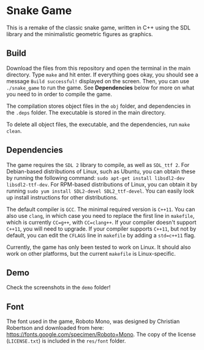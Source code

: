 # Snake Game

This is a remake of the classic snake game, written in C++ using the SDL library and the minimalistic geometric figures as graphics.

## Build ##

Download the files from this repository and open the terminal in the main directory. Type `make` and hit enter. If everything goes okay, you should see a message `Build successful!` displayed on the screen. Then, you can use `./snake_game` to run the game. See **Dependencies** below for more on what you need to in order to compile the game.

The compilation stores object files in the `obj` folder, and dependencies in  the `.deps` folder. The executable is stored in the main directory.

To delete all object files, the executable, and the dependencies, run `make clean`.

## Dependencies ##

The game requires the `SDL 2` library to compile, as well as `SDL_ttf 2`. For Debian-based distributions of Linux, such as Ubuntu, you can obtain these by running the following command: `sudo apt-get install libsdl2-dev libsdl2-ttf-dev`. For RPM-based distributions of Linux, you can obtain it by running `sudo yum install SDL2-devel SDL2_ttf-devel`. You can easily look up install instructions for other distributions.

The default compiler is `GCC`. The minimal required version is `C++11`. You can also use `clang`, in which case you need to replace the first line in `makefile`, which is currently `CC=g++`, with `CC=clang++`.
If your compiler doesn't support `C++11`, you will need to upgrade. If your compiler supports `C++11`, but not by default, you can edit the `CFLAGS` line in `makefile` by adding a `std=c++11` flag.

Currently, the game has only been tested to work on Linux. It should also work on other platforms, but the current `makefile` is Linux-specific.

## Demo ##

Check the screenshots in the `demo` folder!

## Font ##

The font used in the game, Roboto Mono, was designed by Christian Robertson and downloaded from here: https://fonts.google.com/specimen/Roboto+Mono. The copy of the license (`LICENSE.txt`) is included in the `res/font` folder.
